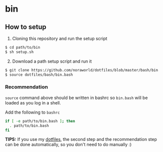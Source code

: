 # bin

## How to setup
1. Cloning this repository and run the setup script

```sh
$ cd path/to/bin
$ sh setup.sh
```

2. Download a path setup script and run it

```sh
$ git clone https://github.com/noraworld/dotfiles/blob/master/bash/bin.bash
$ source dotfiles/bash/bin.bash
```

### Recommendation
`source` command above should be written in bashrc so `bin.bash` will be loaded as you log in a shell.

Add the following to `bashrc`

```sh
if [ -e path/to/bin.bash ]; then
  . path/to/bin.bash
fi
```

**TIPS:** If you use my [dotfiles](https://github.com/noraworld/dotfiles), the second step and the recommendation step can be done automatically, so you don't need to do manually :)
